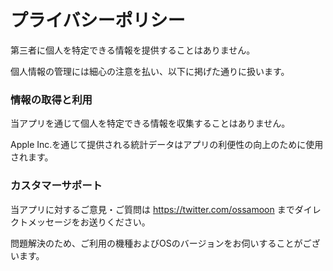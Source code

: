 # プライバシーポリシー

第三者に個人を特定できる情報を提供することはありません。

個人情報の管理には細心の注意を払い、以下に掲げた通りに扱います。


### 情報の取得と利用

当アプリを通じて個人を特定できる情報を収集することはありません。

Apple Inc.を通じて提供される統計データはアプリの利便性の向上のために使用されます。


### カスタマーサポート

当アプリに対するご意見・ご質問は https://twitter.com/ossamoon までダイレクトメッセージをお送りください。

問題解決のため、ご利用の機種およびOSのバージョンをお伺いすることがございます。
